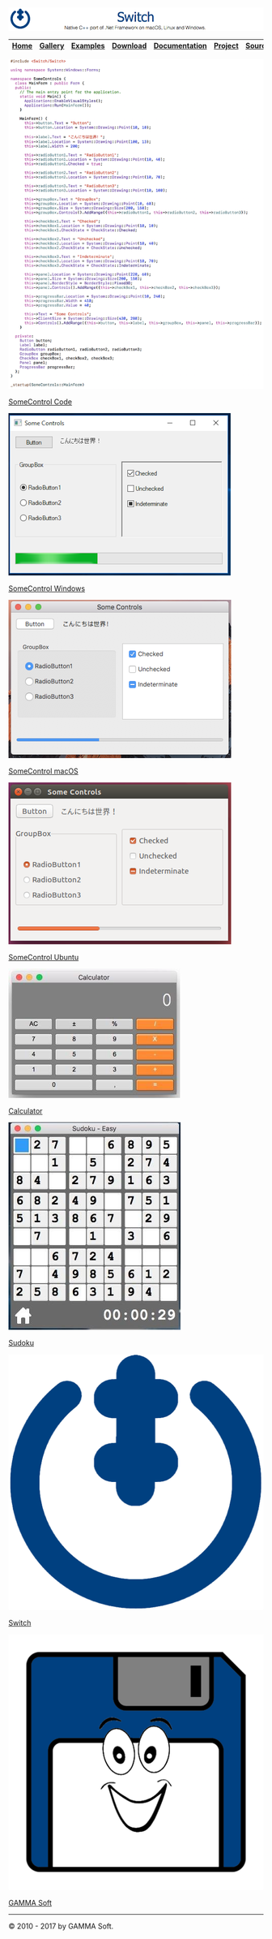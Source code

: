 ![Switch Header](Images/SwitchNativeC++port.png)

| [Home](Home.md) | [Gallery](Gallery.md) | [Examples](Examples.md) | [Download](Download.md) | [Documentation](Documentation.md) | [Project](https://sourceforge.net/projects/switchpro) | [Source](https://github.com/gammasoft71/switch) | [License](License.md) | [Contact](Contact.md) | [GAMMA Soft](https://gammasoft71.wixsite.com/gammasoft) |
|-----------------|-----------------------|-------------------------|-------------------------|-----------------------------------|-------------------------------------------------------|-------------------------------------------------|-----------------------|-----------------------|---------------------------------------------------------|

![GitHub Logo](Images/Gallery/SomeControlsSwitchCode.png)

[SomeControl Code](https://github.com/gammasoft71/Switch/tree/master/Examples/Forms/SomeControls)

![GitHub Logo](Images/Gallery/SomeControlsWindows.png)

[SomeControl Windows](https://github.com/gammasoft71/Switch/tree/master/Examples/Forms/SomeControls)

![GitHub Logo](Images/Gallery/SomeControlsMacOS.png)

[SomeControl macOS](https://github.com/gammasoft71/Switch/tree/master/Examples/Forms/SomeControls)

![GitHub Logo](Images/Gallery/SomeControlsUbuntu.png)

[SomeControl Ubuntu](https://github.com/gammasoft71/Switch/tree/master/Examples/Forms/SomeControls)

![GitHub Logo](Images/Gallery/Calculator.png)

[Calculator](https://github.com/gammasoft71/Switch/tree/Release-0.1.0/Examples/Forms/Calculator)

![GitHub Logo](Images/Gallery/Sudoku.png)

[Sudoku](https://github.com/gammasoft71/Switch/tree/Release-0.1.0/Examples/Forms/Sudoku)

![GitHub Logo](Images/Gallery/Switch.png)

[Switch](https://gammasoft71.wixsite.com/switch)

![GitHub Logo](Images/Gallery/GAMMASoft.png)

[GAMMA Soft](https://gammasoft71.wixsite.com/gammasoft)

______________________________________________________________________________________________
© 2010 - 2017 by GAMMA Soft.
